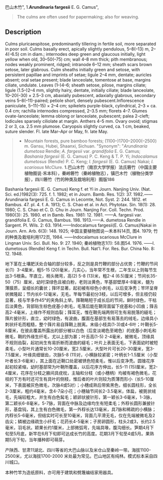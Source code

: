 巴山木竹",
1.**Arundinaria fargesii** E. G. Camus",

> The culms are often used for papermaking; also for weaving.

## Description
Culms pluricaespitose, predominantly tillering in fertile soil, more separated in poor soil. Culms basally erect, apically slightly pendulous, 5–8(–13) m, 2–4(–6.5) cm in diam.; internodes deep green and glaucous initially, light yellow when old, 30–50(–75) cm; wall 4–8 mm thick; pith membranous; nodes weakly prominent, ridged; intranode 6–12 mm; sheath scars brown setose, later glabrous. Culm sheaths initially green and setose, with persistent papillae and imprints of setae; ligule 2–4 mm, dentate; auricles absent; oral setae present; blade lanceolate, tomentose at base, margins ciliate, undulate. Leaves (1–)4–6; sheath setose, pilose, margins ciliate; ligule (1.5–)2–4 mm, slightly hairy, dentate, initially ciliate; blade lanceolate, 10–20(–30) × 2.5–3 cm, abaxially pubescent, adaxially glabrous, secondary veins 5–8(–11)-paired; petiole short, densely pubescent.Inflorescence paniculate, 5–11(–15) × 2–4 cm; spikelets purple-black, cylindrical, 2–3 × ca. 0.4 cm; rachilla internodes compressed, 2–3.5 mm; florets 4–7. Glumes ovate-lanceolate; lemma oblong or lanceolate, pubescent; palea 2-cleft; lodicules sparsely ciliolate at margin. Anthers 4–5 mm. Ovary ovoid; stigmas 2 or 3, ca. 2.5 mm plumose. Caryopsis slightly curved, ca. 1 cm, beaked, suture slender. Fl. late Mar–Apr or May, fr. late May.

> * Mountain forests, pure bamboo forests; (1100–)1700–2000(–2500) m. Gansu, Hubei, Shaanxi, Sichuan.
  "Synonym": "*Arundinaria dumetosa* Rendle; *A. fargesii* var. *grandifolia* E. G. Camus; *Bashania fargesii* (E. G. Camus) P. C. Keng &amp; T. P. Yi; *Indocalamus dumetosus* (Rendle) P. C. Keng; *I. fargesii* (E. G. Camus) Nakai; *I. scariosus* McClure.
**1.巴山木竹（南京大学学报）法氏箬竹（中国主要植物图说·禾本科），秦岭箬竹（秦岭植物志），镇巴木竹（植物分类学报），四川箬竹（竹的种类及栽培利用）图版186**

Bashania fargesii (E. G. Camus) Keng f. et Yi in Journ. Nanjing Univ. (Nat. Sci. ed.)1982(3): 725. f. 1. 1982; et in Journ. Bamb. Res. 1(2): 37. 1982.——Arundinaria fargesii E. G. Camus in Lecomte, Not. Syst. 2: 244. 1812. et Bambus. 47. pl. 4. f. A. 1913; C. S. Chao et al. in Act. Phytotax. Sin. 18(1): 28. 1980; C. S. Chao et C. D. Chu in Journ. Nanjing For. Coll. Techn. Prod. 1980(3): 25. 1980. et in Bamb. Res. 1981: 12. 1981. ——A. fargesii var. grandifolia E. G. Camus, Bambus. 198. 1913.——A. dumetosa Rendle in Sargent. Pl. Wils. 2: 63. 1914.——Indocalamus fargesii(E. G. Camus)Nakai in Journ. Arn. Arb. 6(3): 148. 1925; 中国主要植物图说—禾本科14页, 图4. 1979; 竹的种类及栽培利用172页, 1984. ——Indocalamus scariosus McClure in Lingnan Univ. Sci. Bull. No. 9: 27. 1940; 秦岭植物志1(1): 58.图54. 1976. ——I. dumetosus (Rendle) Keng f. in Techn. Bull. Nat'l. For. Res. Bur. China No. 8: 12. 1948.

地下茎在土壤肥沃处合轴的部分较多，反之则是具竹鞭的部分占优势；竹鞭的节间长(1）3-4厘米，粗5-15 (20)毫米，几实心，当年常不生根，二年生以上则每节生出3-5根条。竿直立，梢头微弯，高(2) 5-8 (13)米，粗2-4 (6.5)厘米；节间长35-50（75）厘米，幼时深绿色且被白粉，老则淡黄色，竿基部壁厚4-8毫米，髓为薄膜质，呈细长的囊状；箨环显著，起初被有棕色小刺毛，以后变净秃；竿环呈脊状微隆起；节内长6-12毫米，无毛。竿每节最初分3枝，以后可增多，但主枝仍较显著，枝与竿多作45°的夹角斜上举。箨鞘略短于成长后的节间，鲜时绿色，干枯后淡黄色，背部贴生棕色疣基小刺毛，毛落后能在鞘背面留下疣基和小凹痕；箨舌高2-4毫米，上缘作不规则齿裂；箨耳无，惟在鞘先端两侧可生有易脱落的繸毛；箨片披针形，直立，幼时绿色，有波曲，腹面在基部生有易落去的绒毛，边缘具小刺状纤毛而粗糙，整个箨片易自箨鞘上脱离。末级小枝具(1-3)或4-6叶；叶鞘长5-8厘米，在彼此覆盖所露出的部分被以白色（后变淡褐色至褐色）的疣基小刺毛和微毛，鞘的外缘生纤毛，尤以上部为甚；叶舌高(1-5) 2-4毫米，被微毛，顶缘具不规则齿裂，起初尚生有易折断而波曲的繸毛；叶片上表面无毛，下表面幼时被短柔毛，小型叶片通常长10-20厘米，宽2.5厘米，大型叶片可长20-30厘米，宽3-7.5厘米，叶缘具细锯齿，次脉5-8 (11)对，小横脉较紧密；叶柄长1-1.5厘米（小型叶者长3-6毫米），其上面在近鞘口处密被锈色短柔毛，惟以后变净秃。圆锥花序起初较紧缩，幼时基部常为叶鞘所覆盖，以后花序方伸出，长5-11 (15)厘米，宽2-4厘米，花序在分枝之腋间具疣枕，主轴和分枝（或小穗柄）均被有褐色微毛，花枝的下方有时还可生有具叶的侧枝，惟后者的叶片则较为质薄而形小（长5-10厘米，下表面被灰色微毛，次脉4或5对）；小穗成熟后带紫黑色，细长圆柱形，全长2-3厘米，粗约4毫米，含4-7朵小花；小穗轴节间长2-3.5毫米，体扁，被氈状绒毛，先端较粗大，并生有白色髯毛；颖卵状披针形，第一颖长3-6毫米，1-3脉，第二颖长6-8毫米，5-7脉，背面在中脉及边缘均生有短柔毛；外稃长圆形兼披针形，基盘钝，其上生有白色微毛，第一外稃长达13毫米，具7脉和稀疏的小横脉；内稃长5-6毫米，但结实时可长至10毫米，背面几平滑无毛，仅在先端被微毛及2齿尖；鳞被边缘疏生小纤毛；花药长4-5毫米；子房卵圆形，柱头2或3，长约2.5毫米，羽毛状。颖果长约1厘米，上部微弧弯，先端具喙，腹沟细长。笋期4月下旬至5月底，新竿在6月下旬即可达成长竹的高度。花期3月下旬至4或5月。果熟期5月下旬，当年播种即可萌芽。

产陕西、甘肃11湖北、四川等省的大巴山脉以及米仓山至秦岭一带。海拔1100-2500米，尤以海拔1700-2000 米处最为常见。巴山地区有纯林。模式标本采自四川城口。

本种竹竿为造纸原料，亦可用于建筑和劈篾编结家用器具。
